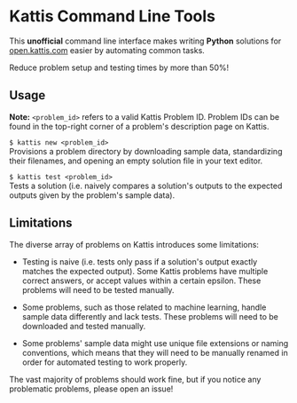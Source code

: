 # Kattis Command Line Tools
This **unofficial** command line interface makes writing **Python** solutions 
for [open.kattis.com](https://open.kattis.com/) easier by automating common 
tasks.

Reduce problem setup and testing times by more than 50%!

## Usage

**Note:** `<problem_id>` refers to a valid Kattis Problem ID. Problem IDs can be 
found in the top-right corner of a problem's description page on Kattis.

`$ kattis new <problem_id>`  
Provisions a problem directory by downloading sample data, standardizing their 
filenames, and opening an empty solution file in your text editor.

`$ kattis test <problem_id>`  
Tests a solution (i.e. naively compares a solution's outputs to the expected 
outputs given by the problem's sample data).

## Limitations

The diverse array of problems on Kattis introduces some limitations:

- Testing is naive (i.e. tests only pass if a solution's output exactly matches 
the expected output). Some Kattis problems have multiple correct answers, or 
accept values within a certain epsilon. These problems will need to be tested 
manually.

- Some problems, such as those related to machine learning, handle sample data 
differently and lack tests. These problems will need to be downloaded and tested 
manually.

- Some problems' sample data might use unique file extensions or naming
conventions, which means that they will need to be manually renamed in order for 
automated testing to work properly. 

The vast majority of problems should work fine, but if you notice any 
problematic problems, please open an issue!
